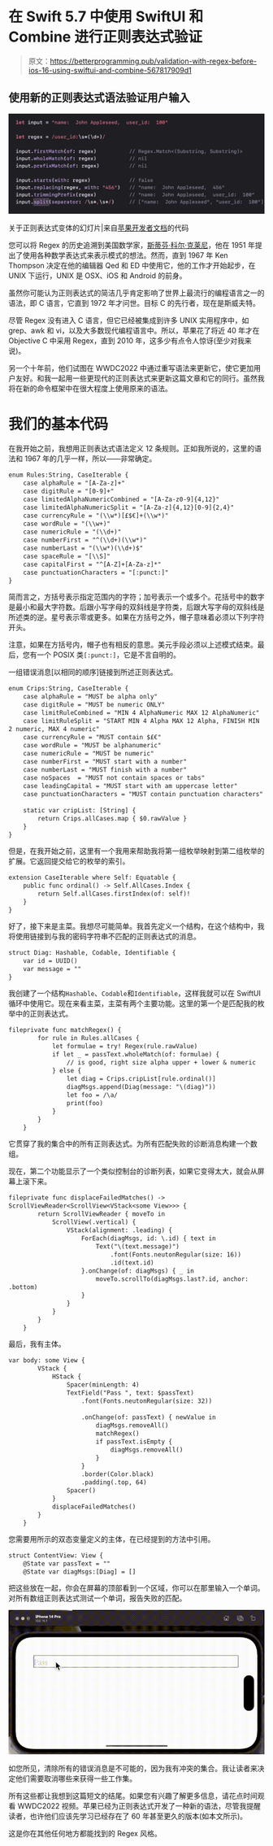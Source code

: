 # 在 Swift 5.7 中使用 SwiftUI 和 Combine 进行正则表达式验证

> 原文：<https://betterprogramming.pub/validation-with-regex-before-ios-16-using-swiftui-and-combine-567817909d1>

## 使用新的正则表达式语法验证用户输入

![](img/50ac4815051b3f120c011e996d17f0cb.png)

关于正则表达式变体的幻灯片|来自[苹果开发者文档](https://developer.apple.com/forums/thread/707822)的代码

您可以将 Regex 的历史追溯到美国数学家，[斯蒂芬·科尔·克莱尼](https://en.wikipedia.org/wiki/Stephen_Cole_Kleene)，他在 1951 年提出了使用各种数学表达式来表示模式的想法。然而，直到 1967 年 Ken Thompson 决定在他的编辑器 Qed 和 ED 中使用它，他的工作才开始起步，在 UNIX 下运行，UNIX 是 OSX、iOS 和 Android 的前身。

虽然你可能认为正则表达式的简洁几乎肯定影响了世界上最流行的编程语言之一的语法，即 C 语言，它直到 1972 年才问世。目标 C 的先行者，现在是斯威夫特。

尽管 Regex 没有进入 C 语言，但它已经被集成到许多 UNIX 实用程序中，如 grep、awk 和 vi，以及大多数现代编程语言中。所以，苹果花了将近 40 年才在 Objective C 中采用 Regex，直到 2010 年，这多少有点令人惊讶(至少对我来说)。

另一个十年前，他们试图在 WWDC2022 中通过重写语法来更新它，使它更加用户友好。和我一起用一些更现代的正则表达式来更新这篇文章和它的同行。虽然我将在新的命令框架中在很大程度上使用原来的语法。

# 我们的基本代码

在我开始之前，我想用正则表达式语法定义 12 条规则。正如我所说的，这里的语法和 1967 年的几乎一样，所以——非常确定。

```
enum Rules:String, CaseIterable {
    case alphaRule = "[A-Za-z]+"
    case digitRule = "[0-9]+"
    case limitedAlphaNumericCombined = "[A-Za-z0-9]{4,12}"
    case limitedAlphaNumericSplit = "[A-Za-z]{4,12}[0-9]{2,4}"
    case currencyRule = "(\\w*)[£$€]+(\\w*)"
    case wordRule = "(\\w+)"
    case numericRule = "(\\d+)"
    case numberFirst = "^(\\d+)(\\w*)"
    case numberLast = "(\\w*)(\\d+)$"
    case spaceRule = "[\\S]"
    case capitalFirst = "^[A-Z]+[A-Za-z]*"
    case punctuationCharacters = "[:punct:]"
}
```

简而言之，方括号表示指定范围内的字符；加号表示一个或多个。花括号中的数字是最小和最大字符数。后跟小写字母的双斜线是字符类，后跟大写字母的双斜线是所述类的逆。星号表示零或更多。如果在方括号之外，帽子意味着必须以下列字符开头。

注意，如果在方括号内，帽子也有相反的意思。美元手段必须以上述模式结束。最后，您有一个 POSIX 类`[:punct:]`，它是不言自明的。

一组错误消息[以相同的顺序]链接到所述正则表达式。

```
enum Crips:String, CaseIterable {
    case alphaRule = "MUST be alpha only"
    case digitRule = "MUST be numeric ONLY"
    case limitRuleCombined = "MIN 4 AlphaNumeric MAX 12 AlphaNumeric"
    case limitRuleSplit = "START MIN 4 Alpha MAX 12 Alpha, FINISH MIN 2 numeric, MAX 4 numeric"
    case currencyRule = "MUST contain $£€"
    case wordRule = "MUST be alphanumeric"
    case numericRule = "MUST be numeric"
    case numberFirst = "MUST start with a number"
    case numberLast = "MUST finish with a number"
    case noSpaces  = "MUST not contain spaces or tabs"
    case leadingCapital = "MUST start with am uppercase letter"
    case punctuationCharacters = "MUST contain punctuation characters"

    static var cripList: [String] {
        return Crips.allCases.map { $0.rawValue }
    }
}
```

但是，在我开始之前，这里有一个我用来帮助我将第一组枚举映射到第二组枚举的扩展。它返回提交给它的枚举的索引。

```
extension CaseIterable where Self: Equatable {
    public func ordinal() -> Self.AllCases.Index {
        return Self.allCases.firstIndex(of: self)!
    }
}
```

好了，接下来是主菜。我想尽可能简单。我首先定义一个结构，在这个结构中，我将使用链接到与我的密码字符串不匹配的正则表达式的消息。

```
struct Diag: Hashable, Codable, Identifiable {
    var id = UUID()
    var message = ""
}
```

我创建了一个结构`Hashable`、`Codable`和`Identifiable`，这样我就可以在 SwiftUI 循环中使用它。现在来看主菜，主菜有两个主要功能。这里的第一个是匹配我的枚举中的正则表达式。

```
fileprivate func matchRegex() {
        for rule in Rules.allCases {
            let formulae = try! Regex(rule.rawValue)
            if let _ = passText.wholeMatch(of: formulae) {
                // is good, right size alpha upper + lower & numeric
            } else {
                let diag = Crips.cripList[rule.ordinal()]
                diagMsgs.append(Diag(message: "\(diag)"))
                let foo = /\a/
                print(foo)
            }
        }
    }
```

它贯穿了我的集合中的所有正则表达式。为所有匹配失败的诊断消息构建一个数组。

现在，第二个功能显示了一个类似控制台的诊断列表，如果它变得太大，就会从屏幕上滚下来。

```
fileprivate func displaceFailedMatches() -> ScrollViewReader<ScrollView<VStack<some View>>> {
        return ScrollViewReader { moveTo in
            ScrollView(.vertical) {
                VStack(alignment: .leading) {
                    ForEach(diagMsgs, id: \.id) { text in
                        Text("\(text.message)")
                            .font(Fonts.neutonRegular(size: 16))
                            .id(text.id)
                    }.onChange(of: diagMsgs) { _ in
                        moveTo.scrollTo(diagMsgs.last?.id, anchor: .bottom)
                    }
                }
            }
        }
    }
```

最后，我有主体。

```
var body: some View {
        VStack {
            HStack {
                Spacer(minLength: 4)
                TextField("Pass ", text: $passText)
                    .font(Fonts.neutonRegular(size: 32))

                    .onChange(of: passText) { newValue in
                        diagMsgs.removeAll()
                        matchRegex()
                        if passText.isEmpty {
                            diagMsgs.removeAll()
                        }
                    }
                    .border(Color.black)
                    .padding(.top, 64)
                Spacer()
            }
            displaceFailedMatches()
        }
    }
```

您需要用所示的双态变量定义的主体，在已经提到的方法中引用。

```
struct ContentView: View {
    @State var passText = ""
    @State var diagMsgs:[Diag] = []
```

把这些放在一起，你会在屏幕的顶部看到一个区域，你可以在那里输入一个单词。对所有数组正则表达式测试一个单词，报告失败的匹配。

![](img/ffbc7ceecdbdddae1e3bf041a35d28ec.png)

如您所见，清除所有的错误消息是不可能的，因为我有冲突的集合。我让读者来决定他们需要取消哪些来获得一些工作集。

所有这些都让我想到这篇短文的结尾。如果您有兴趣了解更多信息，请花点时间观看 WWDC2022 视频。苹果已经为正则表达式开发了一种新的语法，尽管我提醒读者，也许他们应该先学习已经存在了 60 年甚至更久的版本(如本文所示)。

这是你在其他任何地方都能找到的 Regex 风格。